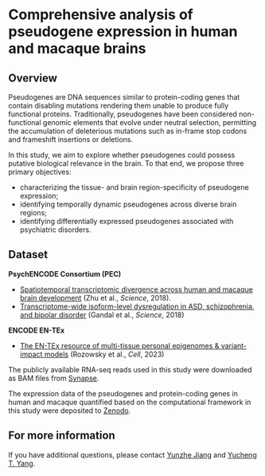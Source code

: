 # Comprehensive analysis of pseudogene expression in human and macaque brains

## Overview
Pseudogenes are DNA sequences similar to protein-coding genes that contain disabling mutations rendering them unable to produce fully functional proteins. Traditionally, pseudogenes have been considered non-functional genomic elements that evolve under neutral selection, permitting the accumulation of deleterious mutations such as in-frame stop codons and frameshift insertions or deletions. 

In this study, we aim to explore whether pseudogenes could possess putative biological relevance in the brain. To that end, we propose three primary objectives:
- characterizing the tissue- and brain region-specificity of pseudogene expression;
- identifying temporally dynamic pseudogenes across diverse brain regions;
- identifying differentially expressed pseudogenes associated with psychiatric disorders.

## Dataset
**PsychENCODE Consortium (PEC)**
- [Spatiotemporal transcriptomic divergence across human and macaque brain development](https://www.science.org/doi/10.1126/science.aat8077) (Zhu et al., *Science*, 2018).
- [Transcriptome-wide isoform-level dysregulation in ASD, schizophrenia, and bipolar disorder](https://www.science.org/doi/10.1126/science.aat8127) (Gandal et al., *Science*, 2018)

**ENCODE EN-TEx**
- [The EN-TEx resource of multi-tissue personal epigenomes & variant-impact models](https://www.cell.com/cell/fulltext/S0092-8674(23)00161-7) (Rozowsky et al., *Cell*, 2023)

The publicly available RNA-seq reads used in this study were downloaded as BAM files from [Synapse](https://www.synapse.org/). 

The expression data of the pseudogenes and protein-coding genes in human and macaque quantified based on the computational framework in this study were deposited to [Zenodo]([10.5281/zenodo.16810204](https://doi.org/10.5281/zenodo.16810204)).


## For more information

If you have additional questions, please contact [Yunzhe Jiang](mailto:yunzhe.jiang@yale.edu) and [Yucheng T. Yang](mailto:yangyc2016@gmail.com).
